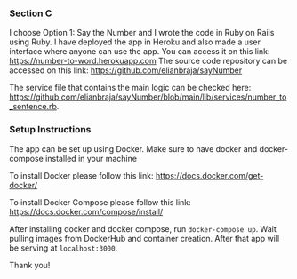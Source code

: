 ### Section C
I choose Option 1: Say the Number and I wrote the code in Ruby on Rails using
Ruby. 
I have deployed the app in Heroku and also made a user interface where anyone can 
use the app.
You can access it on this link: https://number-to-word.herokuapp.com
The source code repository can be accessed on this link: https://github.com/elianbraja/sayNumber

The service file that contains the main logic can be checked here: https://github.com/elianbraja/sayNumber/blob/main/lib/services/number_to_sentence.rb.

### Setup Instructions
The app can be set up using Docker.
Make sure to have docker and docker-compose installed in your machine

To install Docker please follow this link:
https://docs.docker.com/get-docker/

To install Docker Compose please follow this link:
https://docs.docker.com/compose/install/

After installing docker and docker compose, run `docker-compose up`.
Wait pulling images from DockerHub and container creation.
After that app will be serving at `localhost:3000`.

Thank you!